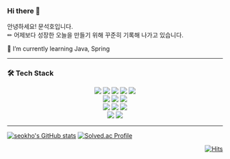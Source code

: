 ### Hi there 👋

안녕하세요! 문석호입니다. <br>
✏ 어제보다 성장한 오늘을 만들기 위해 꾸준히 기록해 나가고 있습니다.

🌱 I’m currently learning Java, Spring

<hr>

### 🛠 Tech Stack
<div align=center>
  <img src="https://img.shields.io/badge/Java-red?style=flat&logo=Java&logoColor=007396"/>
  <img src="https://img.shields.io/badge/Spring-green?style=flat&logo=Spring&logoColor=6DB33F"/>
  <img src="https://img.shields.io/badge/Spring_Boot-green?style=flat&logo=SpringBoot&logoColor=6DB33F"/>
  <img src="https://img.shields.io/badge/MySQL-4479A1?style=flat&logo=MySQL&logoColor=white"/>
  <img src="https://img.shields.io/badge/SQLite-003B57?style=flat&logo=SQLite&logoColor=white"/>
  <br>
  <img src="https://img.shields.io/badge/JavaScript-yellow?style=flat&logo=JavaScript&logoColor=F7DF1E"/>
  <img src="https://img.shields.io/badge/HTML5-orange?style=flat&logo=HTML5&logoColor=E34F26"/>
  <img src="https://img.shields.io/badge/CSS3-blue?style=flat&logo=CSS3&logoColor=1572B6"/>
  <br>
  <img src="https://img.shields.io/badge/Python-skyblue?style=flat&logo=Python&logoColor=3776AB"/>
  <img src="https://img.shields.io/badge/Flask-gray?style=flat&logo=Flask&logoColor=000000"/>
  <img src="https://img.shields.io/badge/Streamlit-FF4B4B?style=flat&logo=Streamlit&logoColor=white"/>
  <br>
  <img src="https://img.shields.io/badge/Git-orange?style=flat&logo=Git&logoColor=F05032"/>
  <img src="https://img.shields.io/badge/Docker-blue?style=flat&logo=Docker&logoColor=2496ED"/>
</div>

<hr>

<div>
  
  [![seokho's GitHub stats](https://github-readme-stats.vercel.app/api?username=msh1273&show_icons=true&theme=synthwave)](https://github.com/msh1273)
  [![Solved.ac Profile](http://mazassumnida.wtf/api/v2/generate_badge?boj=msh1273)](https://solved.ac/msh1273/)
  
</div>
<div align=right>
  
 [![Hits](https://hits.seeyoufarm.com/api/count/incr/badge.svg?url=https%3A%2F%2Fgithub.com%2Fmsh1273%2Fhit-counter&count_bg=%2379C83D&title_bg=%23555555&icon=github.svg&icon_color=%23E7E7E7&title=hits&edge_flat=false)](https://hits.seeyoufarm.com)

</div>
<!--
**msh1273/msh1273** is a ✨ _special_ ✨ repository because its `README.md` (this file) appears on your GitHub profile.

Here are some ideas to get you started:

- 🔭 I’m currently working on ...
- 
- 👯 I’m looking to collaborate on ...
- 🤔 I’m looking for help with ...
- 💬 Ask me about ...
- 📫 How to reach me: ...
- 😄 Pronouns: ...
- ⚡ Fun fact: ...
-->
